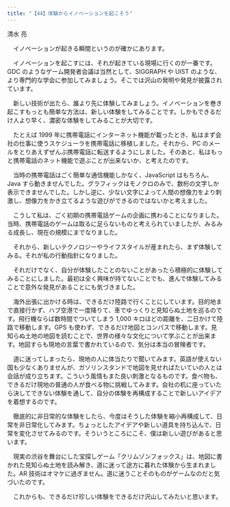 ```yaml
---
title: "【44】体験からイノベーションを起こそう"
---
```



清水 亮


　イノベーションが起きる瞬間というのが確かにあります。

　イノベーションを起こすには、それが起きている現場に行くのが一番です。GDC のようなゲーム開発者会議は当然として、SIGGRAPH や UIST のような、より専門的な学会に参加してみましょう。そこでは沢山の発明や発見が披露されています。

　新しい技術が出たら、誰より先に体験してみましょう。イノベーションを巻き起こすもっとも簡単な方法は、新しい体験をしてみることです。しかもできるだけ人より早く、濃密な体験をしてみることが大切です。

　たとえば 1999 年に携帯電話にインターネット機能が載ったとき、私はまず会社の仕事に使うスケジューラを携帯電話に移植しました。それから、PC のメールをとりあえずぜんぶ携帯電話に転送するようにしました。そのあと、私はもっと携帯電話のネット機能で遊ぶことが出来ないか、と考えたのです。

　当時の携帯電話はごく簡単な通信機能しかなく、JavaScript はもちろん、Java すら動きませんでした。グラフィックはモノクロのみで、数桁の文字しか表示できませんでした。しかし逆に、少ない文字によって人間の想像力をより刺激し、想像力をかき立てるような遊びができるのではないかと考えました。

　こうして私は、ごく初期の携帯電話ゲームの企画に携わることになりました。当時、携帯電話のゲームは取るに足らないものと考えられていましたが、みるみる成長し、現在の規模にまでなりました。

　それから、新しいテクノロジーやライフスタイルが産まれたら、まず体験してみる。それが私の行動指針になりました。

　それだけでなく、自分が体験したことのないことがあったら積極的に体験してみることにしました。最初は全く興味が持てないことでも、進んで体験してみることで意外な発見があることにも気づきました。

　海外出張に出かける時は、できるだけ陸路で行くことにしています。目的地まで直接行かず、ハブ空港で一度降りて、車でゆっくりと見知らぬ土地を巡るのです。飛行機ならば数時間でついてしまう 1,000 キロほどの距離を、二日かけて陸路で移動します。GPS も使わず、できるだけ地図とコンパスで移動します。見知らぬ土地の地図を読むことで、世界の様々な文化について学ぶことが出来ます。地図すらも現地の言葉で書かれているので、気分は本当の冒険者です。

　道に迷ってしまったら、現地の人に体当たりで聞いてみます。英語が使えない国も少なくありませんが、ガソリンスタンドで地図を見せればたいていの人とは会話が成り立ちます。こういう風情もまた良い刺激となるものです。食べ物も、できるだけ現地の普通の人が食べる物に挑戦してみます。会社の机に座っていたら決してできない体験を通して、自分の体験を再構成することで新しいアイデアを着想するのです。

　徹底的に非日常的な体験をしたら、今度はそうした体験を縮小再構成して、日常を非日常化してみます。ちょっとしたアイデアや新しい道具を持ち込んで、日常を変化させてみるのです。そういうところにこそ、僕は新しい遊びがあると思います。

　現実の渋谷を舞台にした宝探しゲーム「クリムゾンフォックス」は、地図に書かれた見知らぬ土地を読み解き、道に迷って途方に暮れた体験から生まれました。AR 技術はオマケに過ぎません。道に迷うことそのものがゲームなのだと気づいたのです。

　これからも、できるだけ珍しい体験をできるだけ沢山してみたいと思います。
